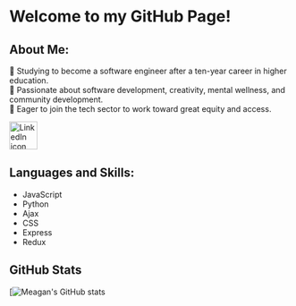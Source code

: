 # Welcome to my GitHub Page!

## About Me:
:diamond_shape_with_a_dot_inside:	Studying to become a software engineer after a ten-year career in higher education. 
<br>
:diamond_shape_with_a_dot_inside:	Passionate about software development, creativity, mental wellness, and community development. 
<br>
:diamond_shape_with_a_dot_inside:	Eager to join the tech sector to work toward great equity and access.

<a href="https://www.linkedin.com/in/meaganhsmith/"><img src="https://lh3.googleusercontent.com/J9TTHSuNnXwByXfvMqUPhFJ8-91q67sTJN2qnekP1Ub9AMD57wn5YJppc7NX_sXycgFoBGEBksTJiiaLCeCGrSd-2dr5GGFuuvwbdwcsJWTTauegmUzYik2QH7oSo8yovsAB9ikbjQ=w2400" alt="LinkedIn icon" height="50" /></a>

## Languages and Skills:
* JavaScript
* Python
* Ajax
* CSS
* Express
* Redux

## GitHub Stats

[![Meagan's GitHub stats](https://github-readme-stats.vercel.app/api?username=meagan13&theme=vue-dark)


